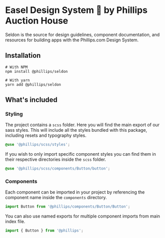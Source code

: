 # Easel Design System 🎨 by Phillips Auction House

Seldon is the source for design guidelines, component documentation, and resources for building apps with the Phillips.com Design System.

## Installation

```
# With NPM
npm install @phillips/seldon

# With yarn
yarn add @phillips/seldon
```

## What's included

### Styling

The project contains a `scss` folder. Here you will find the main export of our sass styles. This will include all the styles bundled with this package, including resets and typography styles.

```scss
@use '@phillips/scss/styles';
```

If you wish to only import specific component styles you can find them in their respective directories inside the `scss` folder.

```scss
@use '@phillips/scss/components/Button/button';
```

### Components

Each component can be imported in your project by referencing the component name inside the `components` directory.

```js
import Button from '@phillips/components/Button/Button';
```

You can also use named exports for multiple component imports from main index file.

```js
import { Button } from '@phillips';
```
